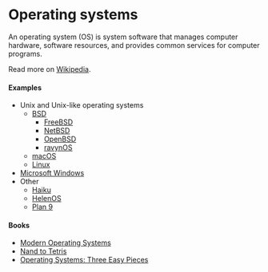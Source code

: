 # Operating systems

An operating system (OS) is system software that manages computer hardware, software resources, and provides common services for computer programs.

Read more on [Wikipedia](https://en.wikipedia.org/wiki/Operating_system).

#### Examples

- Unix and Unix-like operating systems
    - [BSD](https://en.wikipedia.org/wiki/Berkeley_Software_Distribution)
        - [FreeBSD](https://en.wikipedia.org/wiki/FreeBSD)
        - [NetBSD](https://en.wikipedia.org/wiki/NetBSD)
        - [OpenBSD](https://en.wikipedia.org/wiki/OpenBSD)
        - [ravynOS](https://ravynos.com)
    - [macOS](https://en.wikipedia.org/wiki/MacOS)
    - [Linux](linux.md)
- [Microsoft Windows](https://en.wikipedia.org/wiki/Microsoft_Windows)
- Other
    - [Haiku](https://en.wikipedia.org/wiki/Haiku_(operating_system))
    - [HelenOS](http://www.helenos.org)
    - [Plan 9](https://en.wikipedia.org/wiki/Plan_9_from_Bell_Labs)

#### Books
- [Modern Operating Systems](https://en.wikipedia.org/wiki/Modern_Operating_Systems)
- [Nand to Tetris](https://www.nand2tetris.org)
- [Operating Systems: Three Easy Pieces](https://pages.cs.wisc.edu/~remzi/OSTEP)
